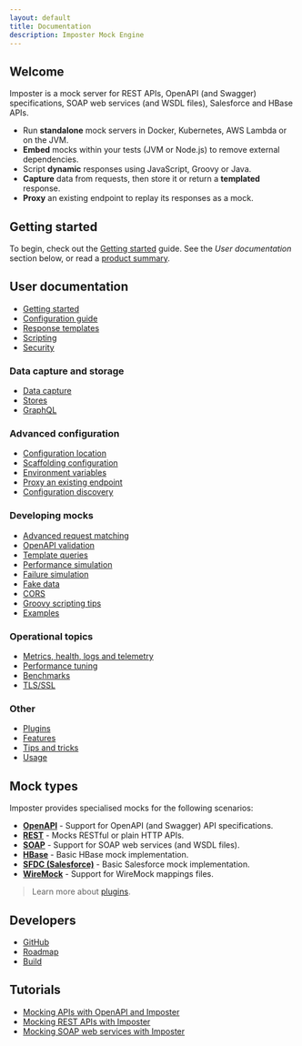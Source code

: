 ```yaml
---
layout: default
title: Documentation
description: Imposter Mock Engine
---
```


## Welcome

Imposter is a mock server for REST APIs, OpenAPI (and Swagger) specifications, SOAP web services (and WSDL files), Salesforce and HBase APIs.

- Run **standalone** mock servers in Docker, Kubernetes, AWS Lambda or on the JVM.
- **Embed** mocks within your tests (JVM or Node.js) to remove external dependencies.
- Script **dynamic** responses using JavaScript, Groovy or Java.
- **Capture** data from requests, then store it or return a **templated** response.
- **Proxy** an existing endpoint to replay its responses as a mock.

## Getting started

To begin, check out the [Getting started](getting_started.md) guide. See the _User documentation_ section below, or read a [product summary](./summary.md).

## User documentation

- [Getting started](getting_started.md)
- [Configuration guide](configuration.md)
- [Response templates](templates.md)
- [Scripting](scripting.md)
- [Security](security.md)

### Data capture and storage

- [Data capture](data_capture.md)
- [Stores](stores.md)
- [GraphQL](stores_graphql.md)

### Advanced configuration

- [Configuration location](config_location.md)
- [Scaffolding configuration](scaffold.md)
- [Environment variables](environment_variables.md)
- [Proxy an existing endpoint](proxy_endpoint.md)
- [Configuration discovery](config_discovery.md)

### Developing mocks

- [Advanced request matching](request_matching.md)
- [OpenAPI validation](openapi_validation.md)
- [Template queries](template_queries.md)
- [Performance simulation](performance_simulation.md)
- [Failure simulation](./failure_simulation.md)
- [Fake data](fake_data.md)
- [CORS](cors.md)
- [Groovy scripting tips](groovy_tips.md)
- [Examples](https://github.com/outofcoffee/imposter/tree/main/examples)

### Operational topics

- [Metrics, health, logs and telemetry](metrics_logs_telemetry.md)
- [Performance tuning](./performance_tuning.md)
- [Benchmarks](./benchmarks.md)
- [TLS/SSL](./tls_ssl.md)

### Other

- [Plugins](./plugins.md)
- [Features](./features.md)
- [Tips and tricks](tips_tricks.md)
- [Usage](usage.md)

## Mock types

Imposter provides specialised mocks for the following scenarios:

- **[OpenAPI](openapi_plugin.md)** - Support for OpenAPI (and Swagger) API specifications.
- **[REST](rest_plugin.md)** - Mocks RESTful or plain HTTP APIs.
- **[SOAP](soap_plugin.md)** - Support for SOAP web services (and WSDL files).
- **[HBase](hbase_plugin.md)** - Basic HBase mock implementation.
- **[SFDC (Salesforce)](sfdc_plugin.md)** - Basic Salesforce mock implementation.
- **[WireMock](wiremock_plugin.md)** - Support for WireMock mappings files.

> Learn more about [plugins](plugins.md).

## Developers

- [GitHub](https://github.com/outofcoffee/imposter)
- [Roadmap](roadmap.md)
- [Build](build.md)

## Tutorials

- [Mocking APIs with OpenAPI and Imposter](https://medium.com/@outofcoffee/mocking-apis-with-swagger-and-imposter-3694bd1733c0)
- [Mocking REST APIs with Imposter](https://medium.com/@outofcoffee/mocking-apis-with-imposter-53bd908632e5)
- [Mocking SOAP web services with Imposter](https://medium.com/@outofcoffee/mocking-soap-web-services-with-imposter-da8e9666b5b4)
